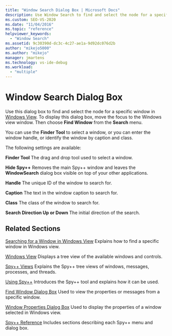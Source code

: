 ```yaml
---
title: "Window Search Dialog Box | Microsoft Docs"
description: Use Window Search to find and select the node for a specific window listed in Windows View. See this article for descriptions of the settings.
ms.custom: SEO-VS-2020
ms.date: "11/04/2016"
ms.topic: "reference"
helpviewer_keywords:
  - "Window Search"
ms.assetid: 9c30390d-dc3c-4c27-ae1a-9d92dc076d2b
author: "mikejo5000"
ms.author: "mikejo"
manager: jmartens
ms.technology: vs-ide-debug
ms.workload:
  - "multiple"
---
```

# Window Search Dialog Box
Use this dialog box to find and select the node for a specific window in [Windows View](../debugger/windows-view.md). To display this dialog box, move the focus to the Windows view window. Then choose **Find Window** from the **Search** menu.

 You can use the **Finder Tool** to select a window, or you can enter the window handle, or identify the window by caption and class.

 The following settings are available:

 **Finder Tool**
 The drag and drop tool used to select a window.

 **Hide Spy++**
 Removes the main Spy++ window and leaves the **WindowSearch** dialog box visible on top of your other applications.

 **Handle**
 The unique ID of the window to search for.

 **Caption**
 The text in the window caption to search for.

 **Class**
 The class of the window to search for.

 **Search Direction Up or Down**
 The initial direction of the search.

## Related Sections
 [Searching for a Window in Windows View](../debugger/how-to-search-for-a-window-in-windows-view.md)
 Explains how to find a specific window in Windows view.

 [Windows View](../debugger/windows-view.md)
 Displays a tree view of the available windows and controls.

 [Spy++ Views](../debugger/spy-increment-views.md)
 Explains the Spy++ tree views of windows, messages, processes, and threads.

 [Using Spy++](../debugger/using-spy-increment.md)
 Introduces the Spy++ tool and explains how it can be used.

 [Find Window Dialog Box](../debugger/find-window-dialog-box.md)
 Used to view the properties or messages from a specific window.

 [Window Properties Dialog Box](../debugger/window-properties-dialog-box.md)
 Used to display the properties of a window selected in Windows view.

 [Spy++ Reference](../debugger/spy-increment-reference.md)
 Includes sections describing each Spy++ menu and dialog box.